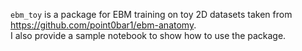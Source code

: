 `ebm_toy` is a package for EBM training on toy 2D datasets taken from https://github.com/point0bar1/ebm-anatomy.  
I also provide a sample notebook to show how to use the package.
